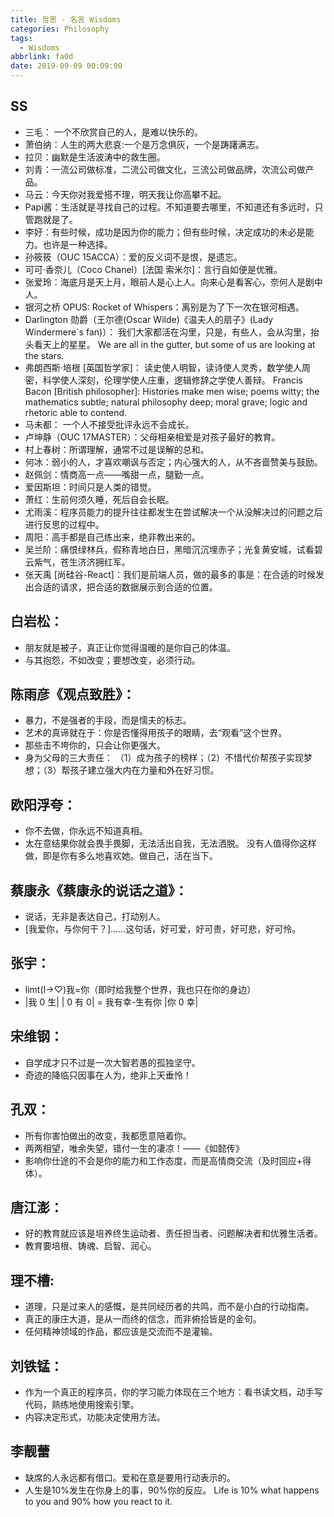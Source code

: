 ```yaml
---
title: 哲思 - 名言 Wisdoms
categories: Philosophy
tags:
  - Wisdoms
abbrlink: fa0d
date: 2019-09-09 00:09:00
---
```


## SS

+ 三毛： 一个不欣赏自己的人，是难以快乐的。
+ 萧伯纳：人生的两大悲哀:一个是万念俱灰，一个是踌躇满志。
+ 拉贝：幽默是生活波涛中的救生圈。
+ 刘青：一流公司做标准，二流公司做文化，三流公司做品牌，次流公司做产品。
+ 马云：今天你对我爱搭不理，明天我让你高攀不起。
+ Papi酱：生活就是寻找自己的过程。不知道要去哪里，不知道还有多远时，只管跑就是了。
+ 李好：有些时候，成功是因为你的能力；但有些时候，决定成功的未必是能力。也许是一种选择。
+ 孙筱筱（OUC 15ACCA）：爱的反义词不是恨，是遗忘。
+ 可可·香奈儿（Coco Chanel）[法国 索米尔]：言行自如便是优雅。
+ 张爱玲：海底月是天上月，眼前人是心上人。向来心是看客心，奈何人是剧中人。
+ 银河之桥 OPUS: Rocket of Whispers：离别是为了下一次在银河相遇。
+ Darlington 勋爵（王尔德(Oscar Wilde)《温夫人的扇子》(Lady Windermere`s fan)）：
  我们大家都活在沟里，只是，有些人，会从沟里，抬头看天上的星星。
  We are all in the gutter, but some of us are looking at the stars.
+ 弗朗西斯·培根 [英国哲学家]：
  读史使人明智，读诗使人灵秀，数学使人周密，科学使人深刻，伦理学使人庄重，逻辑修辞之学使人善辩。
  Francis Bacon [British philosopher]: Histories make men wise; poems witty; the mathematics subtle; natural philosophy deep; moral grave; logic and rhetoric able to contend.
+ 马未都： 一个人不接受批评永远不会成长。
+ 卢坤静（OUC 17MASTER）：父母相亲相爱是对孩子最好的教育。
+ 村上春树：所谓理解，通常不过是误解的总和。
+ 何冰：弱小的人，才喜欢嘲讽与否定；内心强大的人，从不吝啬赞美与鼓励。
+ 赵佩剑：情商高一点——嘴甜一点，腿勤一点。
+ 爱因斯坦：时间只是人类的错觉。
+ 萧红：生前何须久睡，死后自会长眠。
+ 尤雨溪：程序员能力的提升往往都发生在尝试解决一个从没解决过的问题之后进行反思的过程中。
+ 周阳：高手都是自己练出来，绝非教出来的。
+ 吴兰阶：痛恨绿林兵，假称青地白日，黑暗沉沉埋赤子；光复黄安城，试看碧云紫气，苍生济济拥红军。
+ 张天禹 [尚硅谷-React]：我们是前端人员，做的最多的事是：在合适的时候发出合适的请求，把合适的数据展示到合适的位置。

## 白岩松：

+ 朋友就是被子，真正让你觉得温暖的是你自己的体温。
+ 与其抱怨，不如改变；要想改变，必须行动。

## 陈雨彦《观点致胜》：

+ 暴力，不是强者的手段，而是懦夫的标志。
+ 艺术的真谛就在于：你是否懂得用孩子的眼睛，去“观看”这个世界。
+ 那些击不垮你的，只会让你更强大。
+ 身为父母的三大责任：
  （1）成为孩子的榜样；（2）不惜代价帮孩子实现梦想；（3）帮孩子建立强大内在力量和外在好习惯。

## 欧阳浮夸：

+ 你不去做，你永远不知道真相。
+ 太在意结果你就会畏手畏脚，无法活出自我，无法洒脱。
  没有人值得你这样做，即是你有多么地喜欢她。做自己，活在当下。

## 蔡康永《蔡康永的说话之道》：

+ 说话，无非是表达自己，打动别人。
+ [我爱你，与你何干？]……这句话，好可爱，好可贵，好可悲，好可怜。

## 张宇：

+ limt(I→⁡♡)⁡我=你（即时给我整个世界，我也只在你的身边）
+ |我 0 生|
  | 0 有 0| = 我有幸-生有你
  |你 0 幸|

## 宋维钢：

+ 自学成才只不过是一次大智若愚的孤独坚守。
+ 奇迹的降临只因事在人为，绝非上天垂怜！

## 孔双：

+ 所有你害怕做出的改变，我都愿意陪着你。
+ 两两相望，唯余失望，错付一生的凄凉！——《如懿传》
+ 影响你仕途的不会是你的能力和工作态度，而是高情商交流（及时回应+得体）。

## 唐江澎：

+ 好的教育就应该是培养终生运动者、责任担当者、问题解决者和优雅生活者。
+ 教育要培根、铸魂、启智、润心。

## 理不槽:

+ 道理，只是过来人的感慨，是共同经历者的共鸣，而不是小白的行动指南。
+ 真正的康庄大道，是从一而终的信念，而非俯拾皆是的金句。
+ 任何精神领域的作品，都应该是交流而不是灌输。

## 刘铁锰：

+ 作为一个真正的程序员，你的学习能力体现在三个地方：看书读文档，动手写代码，熟练地使用搜索引擎。
+ 内容决定形式，功能决定使用方法。

## 李靓蕾

+ 缺席的人永远都有借口。爱和在意是要用行动表示的。
+ 人生是10%发生在你身上的事，90%你的反应。
  Life is 10% what happens to you and 90% how you react to it.

